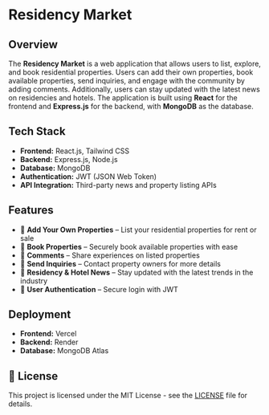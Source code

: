 # Residency Market

## Overview

The **Residency Market** is a web application that allows users to list, explore, and book residential properties. Users can add their own properties, book available properties, send inquiries, and engage with the community by adding comments. Additionally, users can stay updated with the latest news on residencies and hotels. The application is built using **React** for the frontend and **Express.js** for the backend, with **MongoDB** as the database.

## Tech Stack

- **Frontend:** React.js, Tailwind CSS
- **Backend:** Express.js, Node.js
- **Database:** MongoDB
- **Authentication:** JWT (JSON Web Token)
- **API Integration:** Third-party news and property listing APIs

## Features

- 🏡 **Add Your Own Properties** – List your residential properties for rent or sale
- 🏨 **Book Properties** – Securely book available properties with ease
- 💬 **Comments** – Share experiences on listed properties
- 📩 **Send Inquiries** – Contact property owners for more details
- 📰 **Residency & Hotel News** – Stay updated with the latest trends in the industry
- 🔐 **User Authentication** – Secure login with JWT

## Deployment

- **Frontend:** Vercel
- **Backend:** Render
- **Database:** MongoDB Atlas

## 📜 License

This project is licensed under the MIT License - see the [LICENSE](LICENSE) file for details.


